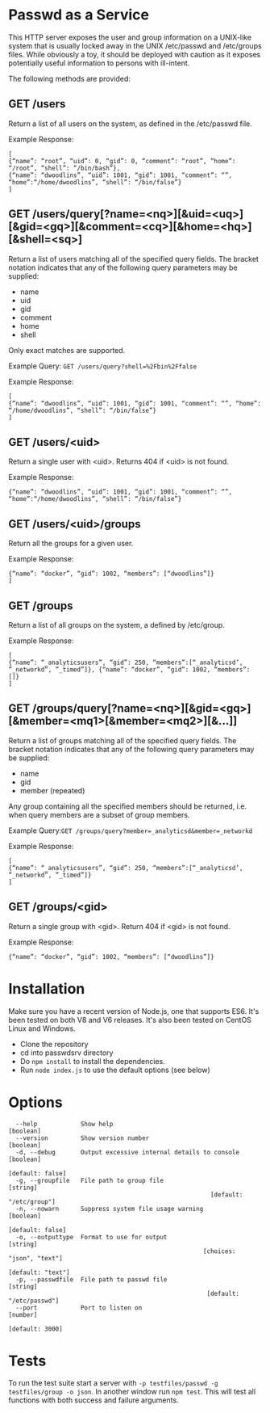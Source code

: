 # Passwd as a Service

This HTTP server exposes the user and group information on a UNIX-like system that is usually locked away in the UNIX /etc/passwd and /etc/groups files. While obviously a toy, it should be deployed with caution as it exposes potentially useful information to persons with ill-intent.

The following methods are provided:

## GET /users

Return a list of all users on the system, as defined in the /etc/passwd file.

Example Response:
```
[
{“name”: “root”, “uid”: 0, “gid”: 0, “comment”: “root”, “home”: “/root”, “shell”: “/bin/bash”},
{“name”: “dwoodlins”, “uid”: 1001, “gid”: 1001, “comment”: “”, “home”:“/home/dwoodlins”, “shell”: “/bin/false”}
]
```
## GET /users/query[?name=\<nq\>][&uid=\<uq\>][&gid=\<gq\>][&comment=\<cq\>][&home=\<hq\>][&shell=\<sq\>]

Return a list of users matching all of the specified query fields. The bracket notation indicates that any of the
following query parameters may be supplied:

- name
- uid
- gid
- comment
- home
- shell

Only exact matches are supported.

Example Query: ​`GET /users/query?shell=%2Fbin%2Ffalse`

Example Response:
```
[
{“name”: “dwoodlins”, “uid”: 1001, “gid”: 1001, “comment”: “”, “home”:
“/home/dwoodlins”, “shell”: “/bin/false”}
]
```
## GET /users/\<uid\>

Return a single user with \<uid\>. Returns 404 if \<uid\> is not found.

Example Response:
```
{“name”: “dwoodlins”, “uid”: 1001, “gid”: 1001, “comment”: “”, “home”:“/home/dwoodlins”, “shell”: “/bin/false”}
```
## GET /users/\<uid\>/groups

Return all the groups for a given user.

Example Response:
```[
{“name”: “docker”, “gid”: 1002, “members”: [“dwoodlins”]}
]
```
## GET /groups

Return a list of all groups on the system, a defined by /etc/group.

Example Response:
```
[
{“name”: “_analyticsusers”, “gid”: 250, “members”:[“_analyticsd’, ”_networkd”, ”_timed”]}, {“name”: “docker”, “gid”: 1002, “members”: []}
]
```

## GET /groups/query[?name=\<nq\>][&gid=\<gq\>][&member=\<mq1\>[&member=\<mq2\>][&...]]

Return a list of groups matching all of the specified query fields. The bracket notation indicates that any of the following query parameters may be supplied:

- name
- gid
- member (repeated)

Any group containing all the specified members should be returned, i.e. when query members are a subset of group members.

Example Query: ​`GET /groups/query?member=_analyticsd&member=_networkd`

Example Response:
```
[
{“name”: “_analyticsusers”, “gid”: 250, “members”:[“_analyticsd’, ”_networkd”, ”_timed”]}
]
```

## GET /groups/\<gid\>

Return a single group with \<gid\>. Return 404 if \<gid\> is not found.

Example Response:
```
{“name”: “docker”, “gid”: 1002, “members”: [“dwoodlins”]}
```

# Installation

Make sure you have a recent version of Node.js, one that supports ES6. It's been tested on both V8 and V6 releases. It's also been tested on CentOS Linux and Windows.

- Clone the repository
- cd into passwdsrv directory
- Do `npm install` to install the dependencies.
- Run `node index.js` to use the default options (see below)

# Options

```
  --help            Show help                                         [boolean]
  --version         Show version number                               [boolean]
  -d, --debug       Output excessive internal details to console      [boolean]
                                                               [default: false]
  -g, --groupfile   File path to group file                            [string]
                                                        [default: "/etc/group"]
  -n, --nowarn      Suppress system file usage warning                [boolean]
                                                               [default: false]
  -o, --outputtype  Format to use for output                           [string]
                                                      [choices: "json", "text"]
                                                              [default: "text"]
  -p, --passwdfile  File path to passwd file                           [string]
                                                       [default: "/etc/passwd"]
  --port            Port to listen on                                  [number]
                                                                [default: 3000]
```

# Tests

To run the test suite start a server with `-p testfiles/passwd -g testfiles/group -o json`. In another window run `npm test`. This will test all functions with both success and failure arguments.
